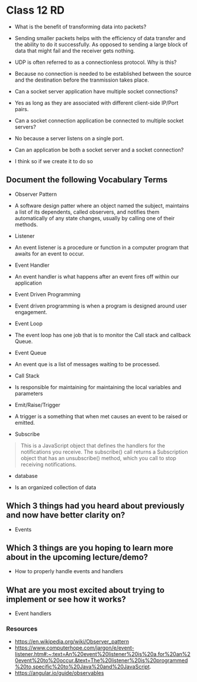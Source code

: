 # Class 12 RD

- What is the benefit of transforming data into packets?
* Sending smaller packets helps with the efficiency of data transfer and the ability to do it successfully.  As opposed to sending a large block of data that might fail and the receiver gets nothing.

- UDP is often referred to as a connectionless protocol. Why is this?
* Because no connection is needed to be established between the source and the  destination before the tranmission takes place.

- Can a socket server application have multiple socket connections?
* Yes as long as they are associated with different client-side IP/Port pairs.

- Can a socket connection application be connected to multiple socket servers?
* No because a server listens on a single port.

- Can an application be both a socket server and a socket connection?
* I think so if we create it to do so

## Document the following Vocabulary Terms

- Observer Pattern
* A software design patter where an object named the subject, maintains a list of its dependents, called observers, and notifies them automatically of any state changes, usually by calling one of their methods.

- Listener
* An event listener is a procedure or function in a computer program that awaits for an event to occur.

- Event Handler
* An event handler is what happens after an event fires off within our application

- Event Driven Programming
* Event driven programming is when a program is designed around user engagement.

- Event Loop
* The event loop has one job that is to monitor the Call stack and callback Queue. 

- Event Queue
* An event que is a list of messages waiting to be processed. 

- Call Stack
* Is responsible for maintaining for maintaining the local variables and parameters

- Emit/Raise/Trigger
* A trigger is a something that when met causes an event to be raised or emitted.

- Subscribe
>This is a JavaScript object that defines the handlers for the notifications you receive. The subscribe() call returns a Subscription object that has an unsubscribe() method, which you call to stop receiving notifications.
- database
* Is an organized collection of data



## Which 3 things had you heard about previously and now have better clarity on?
- Events
## Which 3 things are you hoping to learn more about in the upcoming lecture/demo?
- How to properly handle events and handlers
## What are you most excited about trying to implement or see how it works?
- Event handlers

### Resources
- https://en.wikipedia.org/wiki/Observer_pattern
- https://www.computerhope.com/jargon/e/event-listener.htm#:~:text=An%20event%20listener%20is%20a,for%20an%20event%20to%20occur.&text=The%20listener%20is%20programmed%20to,specific%20to%20Java%20and%20JavaScript.
- https://angular.io/guide/observables